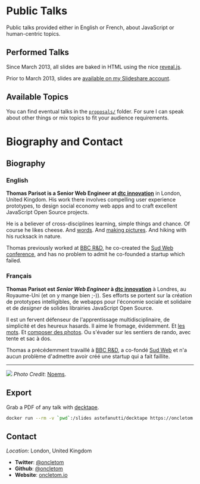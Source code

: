 # Public Talks

Public talks provided either in English or French, about JavaScript or human-centric topics.

## Performed Talks

Since March 2013, all slides are baked in HTML using the nice [reveal.js](https://github.com/hakimel/reveal.js/).

Prior to March 2013, slides are [available on my Slideshare account](http://www.slideshare.net/oncletom/presentations).

## Available Topics

You can find eventual talks in the [`proposals/`](proposals) folder. For sure I can speak about other things or mix topics to fit your audience requirements.

# Biography and Contact

## Biography

### English

**Thomas Parisot is a Senior Web Engineer at [dtc innovation][dtc-innovation]** in London, United Kingdom. His work there involves compelling user experience prototypes, to design social economy web apps and to craft excellent JavaScript Open Source projects.

He is a believer of cross-disciplines learning, simple things and chance. Of course he likes cheese. And [words](https://oncletom.io). And [making pictures][photography]. And hiking with his rucksack in nature.

Thomas previously worked at [BBC R&D][bbcrd], he co-created the [Sud Web conference][sudweb], and has no problem to admit he co-founded a startup which failed.

### Français

**Thomas Parisot est *Senior Web Engineer* à [dtc innovation][dtc-innovation]** à Londres, au Royaume-Uni (et on y mange bien ;-)). Ses efforts se portent sur la création de prototypes intelligibles, de webapps pour l'économie sociale et solidaire et de *designer* de solides librairies JavaScript Open Source.

Il est un fervent défenseur de l'apprentissage multidisciplinaire, de simplicité et des heureux hasards. Il aime le fromage, évidemment. Et [les mots](https://oncletom.io). Et [composer des photos][photography]. Ou s'évader sur les sentiers de rando, avec tente et sac à dos.

Thomas a précédemment travaillé à [BBC R&D][bbcrd], a co-fondé [Sud Web][sudweb] et n'a aucun problème d'admettre avoir créé une startup qui a fait faillite.

----

![](thomas-parisot.jpg)
*Photo Credit*: [Noems](https://twitter.com/noeems).

## Export

Grab a PDF of any talk with [decktape](https://github.com/astefanutti/decktape).

```bash
docker run --rm -v `pwd`:/slides astefanutti/decktape https://oncletom.io/talks/:year/:conference/ slides.pdf
```


## Contact

*Location*: London, United Kingdom

* **Twitter**: [@oncletom](https://twitter.com/oncletom)
* **Github**: [@oncletom](https://github.com/oncletom)
* **Website**: [oncletom.io](https://oncletom.io)

[dtc-innovation]: https://dtc-innovation.org/
[bbcrd]: http://www.bbc.co.uk/rd
[sudweb]: https://sudweb.fr/
[photography]: https://oncletom.io/photography/
